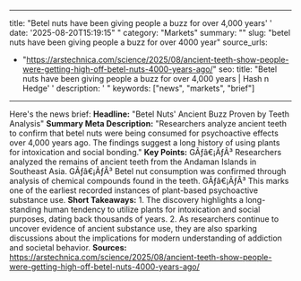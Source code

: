 ﻿---

title: "Betel nuts have been giving people a buzz for over 4,000 years''
date: '2025-08-20T15:19:15""
category: "Markets"
summary: ""
slug: "betel nuts have been giving people a buzz for over 4000 year"
source_urls:
  - "https://arstechnica.com/science/2025/08/ancient-teeth-show-people-were-getting-high-off-betel-nuts-4000-years-ago/"
seo:
  title: "Betel nuts have been giving people a buzz for over 4,000 years | Hash n Hedge''
  description: '"
  keywords: ["news", "markets", "brief"]

---
Here's the news brief:  **Headline:** "Betel Nuts' Ancient Buzz Proven by Teeth Analysis"  **Summary Meta Description:** "Researchers analyze ancient teeth to confirm that betel nuts were being consumed for psychoactive effects over 4,000 years ago. The findings suggest a long history of using plants for intoxication and social bonding."  **Key Points:**  GÃƒâ€¡ÃƒÂ³ Researchers analyzed the remains of ancient teeth from the Andaman Islands in Southeast Asia. GÃƒâ€¡ÃƒÂ³ Betel nut consumption was confirmed through analysis of chemical compounds found in the teeth. GÃƒâ€¡ÃƒÂ³ This marks one of the earliest recorded instances of plant-based psychoactive substance use.  **Short Takeaways:**  1. The discovery highlights a long-standing human tendency to utilize plants for intoxication and social purposes, dating back thousands of years. 2. As researchers continue to uncover evidence of ancient substance use, they are also sparking discussions about the implications for modern understanding of addiction and societal behavior.  **Sources:**  https://arstechnica.com/science/2025/08/ancient-teeth-show-people-were-getting-high-off-betel-nuts-4000-years-ago/ 

